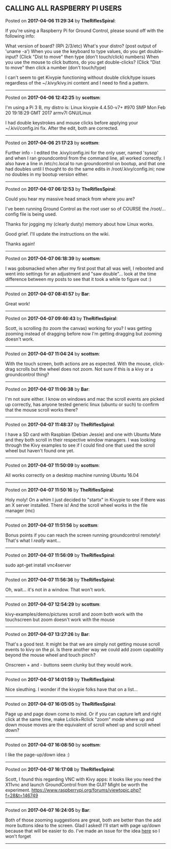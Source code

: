 ## CALLING ALL RASPBERRY PI USERS
Posted on **2017-04-06 11:29:34** by **TheRiflesSpiral**:

If you're using a Raspberry Pi for Ground Control, please sound off with the following info:

What version of board? (RPi 2/3/etc)
What's your distro? (post output of 'uname -a')
When you use the keyboard to type values, do you get double-input? (Click "Dist to move" then type (don't touch/click) numbers)
When you use the mouse to click buttons, do you get double-clicks? (Click "Dist to move" then click a number (don't touch/type)

I can't seem to get Kivypie functioning without double click/type issues regardless of the ~/.kivy/kivy.ini content and I need to find a pattern.

---

Posted on **2017-04-06 12:42:25** by **scottsm**:

I'm using a Pi 3 B, my distro is:
Linux kivypie 4.4.50-v7+ #970 SMP Mon Feb 20 19:18:29 GMT 2017 armv7l GNU/Linux

I had double keystrokes and mouse clicks before applying your ~/.kivi/config.ini fix. After the edit, both are corrected.

---

Posted on **2017-04-06 21:17:23** by **scottsm**:

Further info - I edited the .kivy/config.ini for the only user, named 'sysop' and when I ran groundcontrol from the command line, all worked correctly.
 I also have a line in /etc/rc.local to run groundcontrol on bootup, and that one had doubles until I thought to do the same edits in /root/.kivy/config.ini; now no doubles in my bootup version either.

---

Posted on **2017-04-07 06:12:53** by **TheRiflesSpiral**:

Could you hear my massive head smack from where you are?

I've been running Ground Control as the root user so of COURSE the /root/... config file is being used.

Thanks for jogging my (clearly dusty) memory about how Linux works.

Good grief. I'll update the instructions on the wiki.

Thanks again!

---

Posted on **2017-04-07 06:18:39** by **scottsm**:

I was gobsmacked when after my first post that all was well, I rebooted and went into settings for an adjustment and "saw double"... look at the time difference between my posts to see that it took a while to figure out :)

---

Posted on **2017-04-07 08:41:57** by **Bar**:

Great work!

---

Posted on **2017-04-07 09:46:43** by **TheRiflesSpiral**:

Scott, is scrolling (to zoom the canvas) working for you? I was getting zooming instead of dragging before now I'm getting dragging but zooming doesn't work.

---

Posted on **2017-04-07 11:04:24** by **scottsm**:

With the touch screen, both actions are as expected. 
With the mouse, click-drag scrolls but the wheel does not zoom. Not sure if this is a kivy or a groundcontrol thing?

---

Posted on **2017-04-07 11:06:38** by **Bar**:

I'm not sure either. I know on windows and mac the scroll events are picked up correctly, has anyone tested generic linux (ubuntu or such) to confirm that the mouse scroll works there?

---

Posted on **2017-04-07 11:48:37** by **TheRiflesSpiral**:

I have a SD card with Raspbian (Debian Jessie) and one with Ubuntu Mate and they both scroll in their respective window managers. I was looking through the Kivy examples to see if I could find one that used the scroll wheel but haven't found one yet.

---

Posted on **2017-04-07 11:50:09** by **scottsm**:

All works correctly on a desktop machine running Ubuntu 16.04

---

Posted on **2017-04-07 11:50:16** by **TheRiflesSpiral**:

Holy moly! On a whim I just decided to "startx" in Kivypie to see if there was an X server installed. There is! And the scroll wheel works in the file manager (mc)

---

Posted on **2017-04-07 11:51:56** by **scottsm**:

Bonus points if you can reach the screen running groundcontrol remotely! That's what I _really_ want...

---

Posted on **2017-04-07 11:56:09** by **TheRiflesSpiral**:

sudo apt-get install vnc4server

---

Posted on **2017-04-07 11:56:36** by **TheRiflesSpiral**:

Oh, wait... it's not in a window. That won't work.

---

Posted on **2017-04-07 12:54:29** by **scottsm**:

kivy-examples/demo/pictures scroll and zoom both work with the touchscreen but zoom doesn't work with the mouse

---

Posted on **2017-04-07 13:27:26** by **Bar**:

That's a good test. It might be that we are simply not getting mouse scroll events to kivy on the pi. Is there another way we could add zoom capability beyond the mouse wheel and touch pinch?

Onscreen + and - buttons seem clunky but they would work.

---

Posted on **2017-04-07 14:01:59** by **TheRiflesSpiral**:

Nice sleuthing. I wonder if the kivypie folks have that on a list...

---

Posted on **2017-04-07 16:05:05** by **TheRiflesSpiral**:

Page up and page down come to mind. Or if you can capture left and right click at the same time, make Lclick+Rclick "zoom" mode where up and down mouse moves are the equivalent of scroll wheel up and scroll wheel down?

---

Posted on **2017-04-07 16:08:50** by **scottsm**:

I like the page-up/down idea :)

---

Posted on **2017-04-07 16:17:08** by **TheRiflesSpiral**:

Scott, I found this regarding VNC with Kivy apps: it looks like you need the X11vnc and launch GroundControl from the GUI? Might be worth the experiment. https://www.raspberrypi.org/forums/viewtopic.php?f=28&t=146749

---

Posted on **2017-04-07 16:24:05** by **Bar**:

Both of those zooming suggestions are great, both are better than the add more buttons idea to the screen. Glad I asked! I'll start with page up/down because that will be easier to do. I've made an issue for the idea [here](https://github.com/MaslowCNC/GroundControl/issues/178) so I won't forget

---

